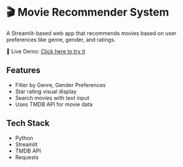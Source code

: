 # 🎬 Movie Recommender System

A Streamlit-based web app that recommends movies based on user preferences like genre, gender, and ratings.

🔗 Live Demo: [Click here to try it](https://yourname.streamlit.app)

## Features
- Filter by Genre, Gender Preferences
- Star rating visual display
- Search movies with text input
- Uses TMDB API for movie data

## Tech Stack
- Python
- Streamlit
- TMDB API
- Requests
